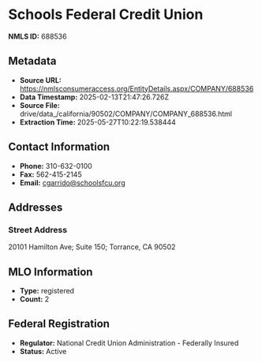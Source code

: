 # Schools Federal Credit Union

**NMLS ID:** 688536

## Metadata
- **Source URL:** https://nmlsconsumeraccess.org/EntityDetails.aspx/COMPANY/688536
- **Data Timestamp:** 2025-02-13T21:47:26.726Z
- **Source File:** drive/data_/california/90502/COMPANY/COMPANY_688536.html
- **Extraction Time:** 2025-05-27T10:22:19.538444

## Contact Information
- **Phone:** 310-632-0100
- **Fax:** 562-415-2145
- **Email:** cgarrido@schoolsfcu.org

## Addresses
### Street Address
20101 Hamilton Ave; Suite 150; Torrance, CA 90502

## MLO Information
- **Type:** registered
- **Count:** 2

## Federal Registration
- **Regulator:** National Credit Union Administration - Federally Insured
- **Status:** Active
